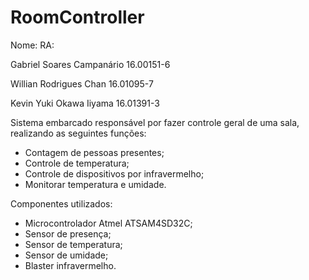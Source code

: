 # RoomController

Nome:                       RA:

Gabriel Soares Campanário   16.00151-6 

Willian Rodrigues Chan      16.01095-7

Kevin Yuki Okawa Iiyama     16.01391-3

Sistema embarcado responsável por fazer controle geral de uma sala, realizando as seguintes funções:

* Contagem de pessoas presentes;
* Controle de temperatura;
* Controle de dispositivos por infravermelho;
* Monitorar temperatura e umidade.

Componentes utilizados:
* Microcontrolador Atmel ATSAM4SD32C;
* Sensor de presença;
* Sensor de temperatura;
* Sensor de umidade;
* Blaster infravermelho.
